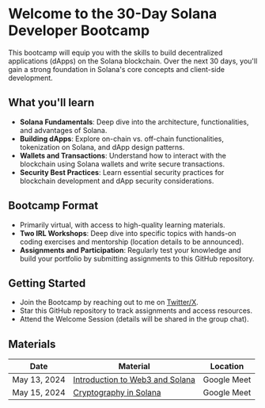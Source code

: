 # Welcome to the 30-Day Solana Developer Bootcamp

This bootcamp will equip you with the skills to build decentralized applications (dApps) on the Solana blockchain. Over the next 30 days, you'll gain a strong foundation in Solana's core concepts and client-side development.

## What you'll learn

- **Solana Fundamentals**: Deep dive into the architecture, functionalities, and advantages of Solana.
- **Building dApps**: Explore on-chain vs. off-chain functionalities, tokenization on Solana, and dApp design patterns.
- **Wallets and Transactions**: Understand how to interact with the blockchain using Solana wallets and write secure transactions.
- **Security Best Practices**: Learn essential security practices for blockchain development and dApp security considerations.

## Bootcamp Format

- Primarily virtual, with access to high-quality learning materials.
- **Two IRL Workshops**: Deep dive into specific topics with hands-on coding exercises and mentorship (location details to be announced).
- **Assignments and Participation**: Regularly test your knowledge and build your portfolio by submitting assignments to this GitHub repository.

## Getting Started

- Join the Bootcamp by reaching out to me on [Twitter/X](https://twitter.com/Olumide______).
- Star this GitHub repository to track assignments and access resources.
- Attend the Welcome Session (details will be shared in the group chat).

## Materials

| Date | Material | Location |
| ------ | ------ | ------ |
| May 13, 2024 | [Introduction to Web3 and Solana](https://docs.google.com/presentation/d/1B5xz0xqe-oT_iLC-JQPc3Qh__QzK8mtvEoNc8YMwarE/edit?usp=sharing) | Google Meet |
| May 15, 2024 | [Cryptography in Solana](https://docs.google.com/presentation/d/14viYzsXcM7DqrDLXBz1nQ0Bery8kN36zgWB0jp_eix0/edit?usp=sharing) | Google Meet |
